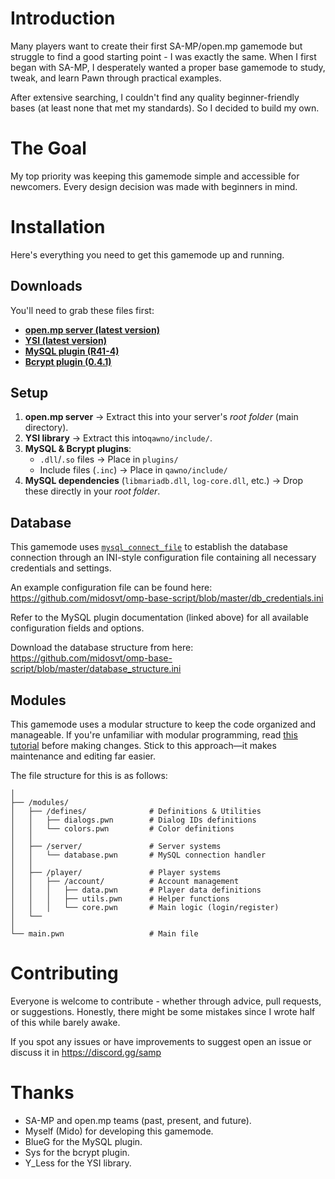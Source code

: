 # Introduction
Many players want to create their first SA-MP/open.mp gamemode but struggle to find a good starting point - I was exactly the same. When I first began with SA-MP, I desperately wanted a proper base gamemode to study, tweak, and learn Pawn through practical examples.

After extensive searching, I couldn't find any quality beginner-friendly bases (at least none that met my standards). So I decided to build my own.

# The Goal
My top priority was keeping this gamemode simple and accessible for newcomers. Every design decision was made with beginners in mind.

# Installation
Here's everything you need to get this gamemode up and running.  

## Downloads
You'll need to grab these files first:

- **[open.mp server (latest version)](https://github.com/openmultiplayer/open.mp/releases/latest)**
- **[YSI (latest version)](https://github.com/pawn-lang/YSI-Includes/releases/latest)**
- **[MySQL plugin (R41-4)](https://github.com/pBlueG/SA-MP-MySQL/releases/tag/R41-4)**  
- **[Bcrypt plugin (0.4.1)](https://github.com/Sreyas-Sreelal/samp-bcrypt/releases/tag/0.4.1)**  

## Setup  
1. **open.mp server** → Extract this into your server's *root folder* (main directory).  
2. **YSI library** → Extract this into`qawno/include/`.
3. **MySQL & Bcrypt plugins**:  
   - `.dll`/`.so` files → Place in `plugins/`  
   - Include files (`.inc`) → Place in `qawno/include/`  
4. **MySQL dependencies** (`libmariadb.dll`, `log-core.dll`, etc.) → Drop these directly in your *root folder*.  

## Database
This gamemode uses [`mysql_connect_file`](https://github.com/pBlueG/SA-MP-MySQL/wiki#mysql_connect_file) to establish the database connection through an INI-style configuration file containing all necessary credentials and settings.

An example configuration file can be found here:  
https://github.com/midosvt/omp-base-script/blob/master/db_credentials.ini

Refer to the MySQL plugin documentation (linked above) for all available configuration fields and options.

Download the database structure from here:   
https://github.com/midosvt/omp-base-script/blob/master/database_structure.ini

## Modules
This gamemode uses a modular structure to keep the code organized and manageable. If you're unfamiliar with modular programming, read [this tutorial](https://sampforum.blast.hk/showthread.php?tid=597338&highlight=Modular+programming) before making changes. Stick to this approach—it makes maintenance and editing far easier.

The file structure for this is as follows:

```gamemodes/
│
├── /modules/
│   ├── /defines/              # Definitions & Utilities
│   │   ├── dialogs.pwn        # Dialog IDs definitions
│   │   └── colors.pwn         # Color definitions
│   │
│   ├── /server/               # Server systems
│   │   └── database.pwn       # MySQL connection handler
│   │
│   ├── /player/               # Player systems
│   │   ├── /account/          # Account management
│   │   │   ├── data.pwn       # Player data definitions
│   │   │   ├── utils.pwn      # Helper functions
│   │   │   └── core.pwn       # Main logic (login/register)
│   └── 
│
└── main.pwn                   # Main file
```

# Contributing 
Everyone is welcome to contribute - whether through advice, pull requests, or suggestions. Honestly, there might be some mistakes since I wrote half of this while barely awake.  

If you spot any issues or have improvements to suggest open an issue or discuss it in https://discord.gg/samp

# Thanks
- SA-MP and open.mp teams (past, present, and future).
- Myself (Mido) for developing this gamemode.
- BlueG for the MySQL plugin.
- Sys for the bcrypt plugin.
- Y_Less for the YSI library.